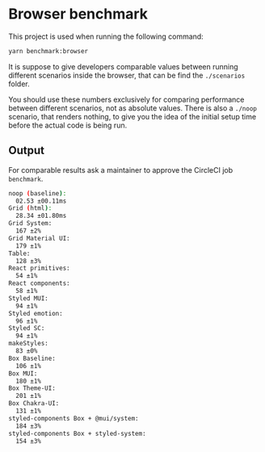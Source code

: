 # Browser benchmark

This project is used when running the following command:

```bash
yarn benchmark:browser
```

It is suppose to give developers comparable values between running different scenarios inside the browser, that can be find the `./scenarios` folder.

You should use these numbers exclusively for comparing performance between different scenarios, not as absolute values. There is also a `./noop` scenario, that renders nothing, to give you the idea of the initial setup time before the actual code is being run.

## Output

For comparable results ask a maintainer to approve the CircleCI job `benchmark`.

```bash
noop (baseline):
  02.53 ±00.11ms
Grid (html):
  28.34 ±01.80ms
Grid System:
  167 ±2%
Grid Material UI:
  179 ±1%
Table:
  128 ±3%
React primitives:
  54 ±1%
React components:
  58 ±1%
Styled MUI:
  94 ±1%
Styled emotion:
  96 ±1%
Styled SC:
  94 ±1%
makeStyles:
  83 ±0%
Box Baseline:
  106 ±1%
Box MUI:
  180 ±1%
Box Theme-UI:
  201 ±1%
Box Chakra-UI:
  131 ±1%
styled-components Box + @mui/system:
  184 ±3%
styled-components Box + styled-system:
  154 ±3%
```
